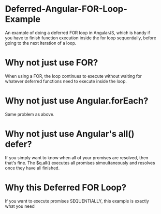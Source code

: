 # Deferred-Angular-FOR-Loop-Example
An example of doing a deferred FOR loop in AngularJS, which is handy if you have to finish function execution inside the for loop sequentially, before going to the next iteration of a loop.

# Why not just use FOR?
When using a FOR, the loop continues to execute without waiting for whatever deferred functions need to execute inside the loop. 

# Why not just use Angular.forEach?
Same problem as above. 

# Why not just use Angular's all() defer?
If you simply want to know when all of your promises are resolved, then that's fine. The $q.all() executes all promises simoultaneously and resolves once they have all finished.

# Why this Deferred FOR Loop?
If you want to execute promises SEQUENTIALLY, this example is exactly what you need






